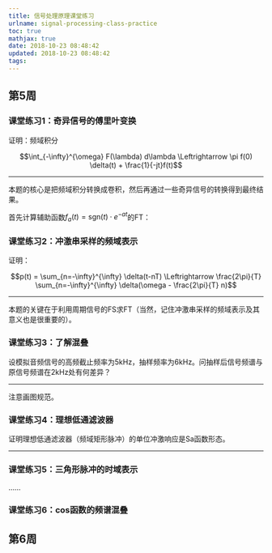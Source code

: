 ```yaml
---
title: 信号处理原理课堂练习
urlname: signal-processing-class-practice
toc: true
mathjax: true
date: 2018-10-23 08:48:42
updated: 2018-10-23 08:48:42
tags:
---
```


## 第5周

### 课堂练习1：奇异信号的傅里叶变换

证明：频域积分

$$\int_{-\infty}^{\omega} F(\lambda) d\lambda \Leftrightarrow \pi f(0) \delta(t) + \frac{1}{-jt}f(t)$$

---

本题的核心是把频域积分转换成卷积，然后再通过一些奇异信号的转换得到最终结果。

首先计算辅助函数$f_a(t) = \text{sgn}(t) \cdot e^{-at}$的FT：


### 课堂练习2：冲激串采样的频域表示

证明：

$$p(t) = \sum_{n=-\infty}^{\infty} \delta(t-nT) \Leftrightarrow \frac{2\pi}{T} \sum_{n=-\infty}^{\infty} \delta(\omega - \frac{2\pi}{T} n)$$

---

本题的关键在于利用周期信号的FS求FT（当然，记住冲激串采样的频域表示及其意义也是很重要的）。

### 课堂练习3：了解混叠

设模拟音频信号的高频截止频率为5kHz，抽样频率为6kHz。问抽样后信号频谱与原信号频谱在2kHz处有何差异？

---

注意画图规范。

### 课堂练习4：理想低通滤波器

证明理想低通滤波器（频域矩形脉冲）的单位冲激响应是Sa函数形态。

---

### 课堂练习5：三角形脉冲的时域表示

……

### 课堂练习6：cos函数的频谱混叠

## 第6周
